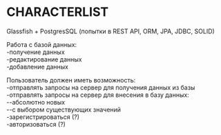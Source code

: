 # CHARACTERLIST
Glassfish + PostgresSQL (попытки в REST API, ORM, JPA, JDBC, SOLID)

Работа с базой данных:<br>
	-получение данных<br>
	-редактирование данных<br>
	-добавление данных

Пользователь должен иметь возможность:<br>
	-отправлять запросы на сервер для получения данных из базы<br>
	-отправлять запросы на сервер для внесения в базу данных:<br>
		--абсолютно новых<br>
		--с выбором существующих значений<br>
  -зарегистрироваться (?)<br>
  -авторизоваться (?)
	
